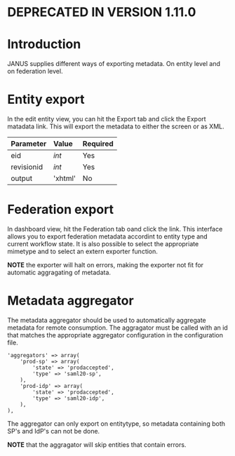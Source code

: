 # DEPRECATED IN VERSION 1.11.0 #

# Introduction #
JANUS supplies different ways of exporting metadata. On entity level and on federation level.

# Entity export #
In the edit entity view, you can hit the Export tab and click the Export matadata link. This will export the metadata to either the screen or as XML.

| **Parameter** | Value | **Required** |
|:--------------|:------|:-------------|
| eid | _int_ | Yes |
| revisionid | _int_ | Yes |
| output | 'xhtml' | No |

# Federation export #
In dashboard view, hit the Federation tab oand click the link. This interface allows you to export federation metadata accordint to entity type and current workflow state. It is also possible to select the appropriate mimetype and to select an extern exporter function.

**NOTE** the exporter will halt on errors, making the exporter not fit for automatic aggragating of metadata.

# Metadata aggregator #
The metadata aggregator should be used to automatically aggregate metadata for remote consumption. The aggragator must be called with an id that matches the appropriate aggregator configuration in the configuration file.
```
'aggregators' => array(
    'prod-sp' => array(
        'state' => 'prodaccepted',
        'type' => 'saml20-sp',
    ),
    'prod-idp' => array(
        'state' => 'prodaccepted',
        'type' => 'saml20-idp',
    ),
),
```
The aggregator can only export on entitytype, so metadata containing both SP's and IdP's can not be done.

**NOTE** that the aggragator will skip entities that contain errors.